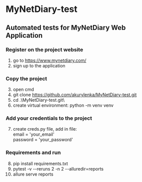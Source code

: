 # MyNetDiary-test
## Automated tests for MyNetDiary Web Application
### Register on the project website
1. go to https://www.mynetdiary.com/
2. sign up to the application

### Copy the project
3. open cmd 
4. git clone https://github.com/akurylenka/MyNetDiary-test.git
5. cd .\MyNetDiary-test.git\
6. create virtual environment: python -m venv venv

### Add your credentials to the project
7. create creds.py file, add in file: <br>
email = 'your_email'<br>
password = 'your_password'<br>

### Requirements and run
8. pip install requirements.txt
9. pytest -v --reruns 2 -n 2 --alluredir=reports
10. allure serve reports
